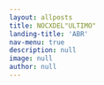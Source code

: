 ```yaml
---
layout: allposts
title: NOCXDEL"ULTIMO"
landing-title: 'ABR'
nav-menu: true
description: null
image: null
author: null
---
```

